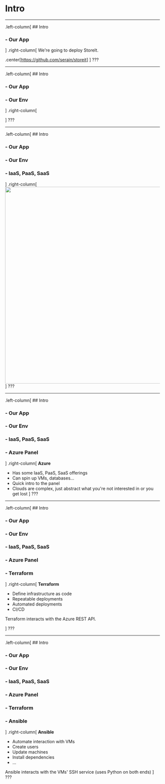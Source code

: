 
# Intro

---

.left-column[
    ## Intro
### - Our App
]
.right-column[
We're going to deploy StoreIt.

.center[https://github.com/serain/storeit]
]
???

---

.left-column[
    ## Intro
### - Our App
### - Our Env
]
.right-column[

]
???

---

.left-column[
    ## Intro
### - Our App
### - Our Env
### - IaaS, PaaS, SaaS
]
.right-column[
<img src="https://miro.medium.com/max/1000/1*0z9Pqwn7ujypQ396wleJ1Q.png" width="640px">
]
???

---

.left-column[
    ## Intro
### - Our App
### - Our Env
### - IaaS, PaaS, SaaS
### - Azure Panel
]
.right-column[
**Azure**

* Has some IaaS, PaaS, SaaS offerings
* Can spin up VMs, databases...
* Quick intro to the panel
* Clouds are complex, just abstract what you're not interested in or you get lost
]
???

---

.left-column[
    ## Intro
### - Our App
### - Our Env
### - IaaS, PaaS, SaaS
### - Azure Panel
### - Terraform
]
.right-column[
**Terraform**

* Define infrastructure as code
* Repeatable deployments
* Automated deployments
* CI/CD

Terraform interacts with the Azure REST API.

]
???

---

.left-column[
    ## Intro
### - Our App
### - Our Env
### - IaaS, PaaS, SaaS
### - Azure Panel
### - Terraform
### - Ansible
]
.right-column[
**Ansible**

* Automate interaction with VMs
* Create users
* Update machines
* Install dependencies
* ...

Ansible interacts with the VMs' SSH service (uses Python on both ends)
]
???
